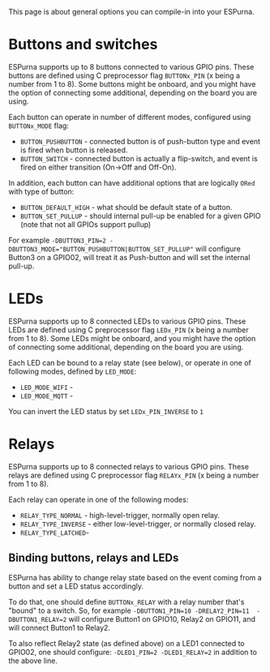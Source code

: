 This page is about general options you can compile-in into your ESPurna.

# Buttons and switches 

ESPurna supports up to 8 buttons connected to various GPIO pins. These buttons are defined using C preprocessor flag `BUTTONx_PIN` (x being a number from 1 to 8). Some buttons might be onboard, and you might have the option of connecting some additional, depending on the board you are using.

Each button can operate in number of different modes, configured using `BUTTONx_MODE` flag:
- `BUTTON_PUSHBUTTON` - connected button is of push-button type and event is fired when button is released.
- `BUTTON_SWITCH` - connected button is actually a flip-switch, and event is fired on either transition (On->Off and Off-On).

In addition, each button can have additional options that are logically `ORed` with type of button:
- `BUTTON_DEFAULT_HIGH` - what should be default state of a button.
- `BUTTON_SET_PULLUP` - should internal pull-up be enabled for a given GPIO (note that not all GPIOs support pullup)

For example `-DBUTTON3_PIN=2 -DBUTTON3_MODE="BUTTON_PUSHBUTTON|BUTTON_SET_PULLUP"` will configure Button3 on a GPIO02, will treat it as Push-button and will set the internal pull-up.

# LEDs 

ESPurna supports up to 8 connected LEDs to various GPIO pins. These LEDs are defined using C preprocessor flag `LEDx_PIN` (x being a number from 1 to 8). Some LEDs might be onboard, and you might have the option of connecting some additional, depending on the board you are using.

Each LED can be bound to a relay state (see below), or operate in one of following modes, defined by `LED_MODE`:
- `LED_MODE_WIFI` -
- `LED_MODE_MQTT` -

You can invert the LED status by set `LEDx_PIN_INVERSE` to `1`

# Relays 

ESPurna supports up to 8 connected relays to various GPIO pins. These relays are defined using C preprocessor flag `RELAYx_PIN` (x being a number from 1 to 8).

Each relay can operate in one of the following modes: 
- `RELAY_TYPE_NORMAL` - high-level-trigger, normally open relay.
- `RELAY_TYPE_INVERSE` - either low-level-trigger, or normally closed relay. 
- `RELAY_TYPE_LATCHED`- 

## Binding buttons, relays and LEDs

ESPurna has ability to change relay state based on the event coming from a button and set a LED status accordingly.

To do that, one should define `BUTTONx_RELAY` with a relay number that's "bound" to a switch. 
So, for example `-DBUTTON1_PIN=10 -DRELAY2_PIN=11  -DBUTTON1_RELAY=2` will configure Button1 on GPIO10, Relay2 on GPIO11, and will connect Button1 to Relay2.

To also reflect Relay2 state (as defined above) on a LED1 connected to GPIO02, one should configure: `-DLED1_PIN=2 -DLED1_RELAY=2` in addition to the above line. 


